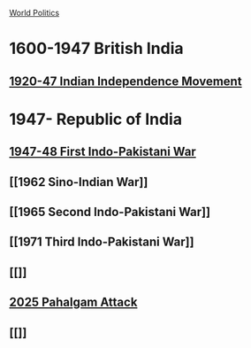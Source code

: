 [World Politics](../World%20Politics)

# 1600-1947 British India
## [1920-47 Indian Independence Movement](1920-47%20Indian%20Independence%20Movement)

# 1947- Republic of India
## [1947-48 First Indo-Pakistani War](1947-48%20First%20Indo-Pakistani%20War.md)
## [[1962 Sino-Indian War]]
## [[1965 Second Indo-Pakistani War]]
## [[1971 Third Indo-Pakistani War]]
## [[]]
## [2025 Pahalgam Attack](2025%20Pahalgam%20Attack)
## [[]]